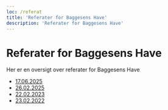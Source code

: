 ```yaml
---
loc: /referat
title: 'Referater for Baggesens Have'
description: 'Referater for Baggesens Have'
---
```

# Referater for Baggesens Have

Her er en oversigt over referater for Baggesens Have

- [17.06.2025](https://files.baggesenshave.dk/Referat%20GF%2017-06-2025.pdf)
- [26.02.2025](https://files.baggesenshave.dk/Referat%20GF%2026-02-2025.pdf)
- [22.02.2023](https://files.baggesenshave.dk/Referat%20GF%2022-02-2023.pdf)
- [23.02.2022](https://files.baggesenshave.dk/Referat%20GF%2023-02-2022.pdf)
